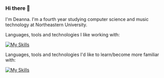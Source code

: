 ### Hi there 👋

I'm Deanna. I'm a fourth year studying computer science and music technology at Northeastern University.

<!--You can find all of my computer science projects here. I've worked on back end, front end, and data science projects.-->

Languages, tools and technologies I like working with:

[![My Skills](https://skillicons.dev/icons?i=java,py,cpp,js,vue,nodejs,docker,linux,mysql)](https://skillicons.dev)

Languages, tools and technologies I'd like to learn/become more familiar with:

[![My Skills](https://skillicons.dev/icons?i=raspberrypi,kotlin)](https://skillicons.dev)

<!--
## Current Projects
  - Polishing up my personal website
  - Discogra.py

## Planned projects
  - Something with Raspberry Pi
-->
